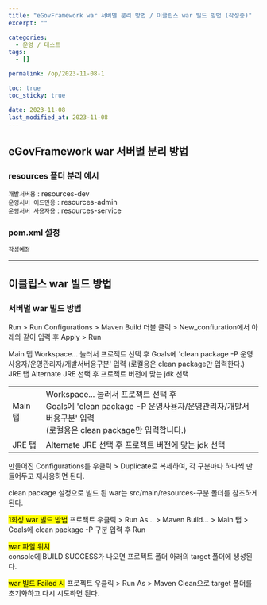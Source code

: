 ```yaml
---
title: "eGovFramework war 서버별 분리 방법 / 이클립스 war 빌드 방법 (작성중)"
excerpt: ""

categories:
  - 운영 / 테스트
tags:
  - []

permalink: /op/2023-11-08-1

toc: true
toc_sticky: true

date: 2023-11-08
last_modified_at: 2023-11-08
---
```


## eGovFramework war 서버별 분리 방법

### resources 폴더 분리 예시

`개발서버용` : resources-dev  
`운영서버 어드민용`	: resources-admin  
`운영서버 사용자용`	: resources-service

### pom.xml 설정
```xml
작성예정
```

---

## 이클립스 war 빌드 방법

### 서버별 war 빌드 방법
Run > Run Configurations > Maven Build 더블 클릭 > New_confiuration에서 아래와 같이 입력 후 Apply > Run

Main 탭	Workspace... 눌러서 프로젝트 선택 후
Goals에 'clean package -P 운영사용자/운영관리자/개발서버용구분' 입력
(로컬용은 clean package만 입력한다.)
JRE 탭	Alternate JRE 선택 후 프로젝트 버전에 맞는 jdk 선택

<table>
  <tbody>
    <tr>
      <td>Main 탭</td>
      <td>Workspace... 눌러서 프로젝트 선택 후<br>Goals에 'clean package -P 운영사용자/운영관리자/개발서버용구분' 입력<br>(로컬용은 clean package만 입력합니다.)</td>
    </tr>
    <tr>
      <td>JRE 탭</td>
      <td>Alternate JRE 선택 후 프로젝트 버전에 맞는 jdk 선택</td>
    </tr>
  </tbody>
</table>

만들어진 Configurations를 우클릭 > Duplicate로 복제하여, 각 구분마다 하나씩 만들어두고 재사용하면 된다.

clean package 설정으로 빌드 된 war는 src/main/resources-구분 폴더를 참조하게 된다.

<mark>1회성 war 빌드 방법</mark>
프로젝트 우클릭 > Run As... > Maven Build... > Main 탭 > Goals에 clean package -P 구분 입력 후 Run

<mark>war 파일 위치</mark>  
console에 BUILD SUCCESS가 나오면 프로젝트 폴더 아래의 target 폴더에 생성된다.

<mark>war 빌드 Failed 시</mark>
프로젝트 우클릭 > Run As > Maven Clean으로 target 폴더를 초기화하고 다시 시도하면 된다.